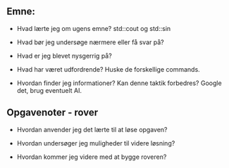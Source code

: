 ## Emne:

* Hvad lærte jeg om ugens emne?
std::cout og std::sin

* Hvad bør jeg undersøge nærmere eller få svar på?

* Hvad er jeg blevet nysgerrig på?

* Hvad har været udfordrende?
Huske de forskellige commands.

* Hvordan finder jeg informationer? Kan denne taktik forbedres?
Google det, brug eventuelt AI.

## Opgavenoter - rover

* Hvordan anvender jeg det lærte til at løse opgaven?

* Hvordan undersøger jeg muligheder til videre løsning?

* Hvordan kommer jeg videre med at bygge roveren?

